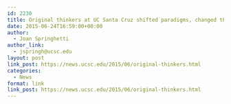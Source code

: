 ```yaml
---
id: 2230
title: Original thinkers at UC Santa Cruz shifted paradigms, changed the world
date: 2015-06-24T16:59:00+00:00
author:
  - Joan Springhetti
author_link:
  - jspringh@ucsc.edu
layout: post
link_post: https://news.ucsc.edu/2015/06/original-thinkers.html
categories:
  - News
format: link
link_post: https://news.ucsc.edu/2015/06/original-thinkers.html
---
```

